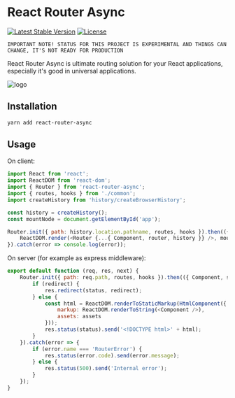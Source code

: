 # React Router Async
[![Latest Stable Version](https://img.shields.io/npm/v/react-router-async.svg?style=flat-square)](https://www.npmjs.com/package/react-router-async)
[![License](https://img.shields.io/npm/l/react-router-async.svg?style=flat-square)](https://www.npmjs.com/package/react-router-async)

``IMPORTANT NOTE! STATUS FOR THIS PROJECT IS EXPERIMENTAL AND THINGS CAN CHANGE, IT'S NOT READY FOR PRODUCTION``

React Router Async is ultimate routing solution for your React applications, especially it's good in universal applications.

![logo](https://router-async.github.io/react-router-async/logo.svg)

## Installation
```bash
yarn add react-router-async
```

## Usage
On client:
```javascript 
import React from 'react';
import ReactDOM from 'react-dom';
import { Router } from 'react-router-async';
import { routes, hooks } from './common';
import createHistory from 'history/createBrowserHistory';

const history = createHistory();
const mountNode = document.getElementById('app');

Router.init({ path: history.location.pathname, routes, hooks }).then(({ Router, Component, router, callback }) => {
    ReactDOM.render(<Router {...{ Component, router, history }} />, mountNode, callback);
}).catch(error => console.log(error));
```

On server (for example as express middleware):
```javascript 
export default function (req, res, next) {
    Router.init({ path: req.path, routes, hooks }).then(({ Component, status, redirect }) => {
        if (redirect) {
            res.redirect(status, redirect);
        } else {
            const html = ReactDOM.renderToStaticMarkup(HtmlComponent({
                markup: ReactDOM.renderToString(<Component />),
                assets: assets
            }));
            res.status(status).send('<!DOCTYPE html>' + html);
        }
    }).catch(error => {
        if (error.name === 'RouterError') {
            res.status(error.code).send(error.message);
        } else {
            res.status(500).send('Internal error');
        }
    });
}
```

